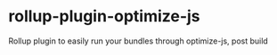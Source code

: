 # rollup-plugin-optimize-js
Rollup plugin to easily run your bundles through optimize-js, post build
